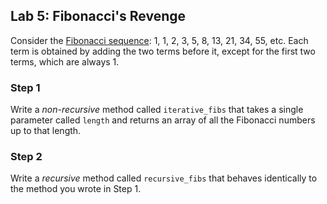 ## Lab 5: Fibonacci's Revenge

Consider the [Fibonacci sequence](http://en.wikipedia.org/wiki/Fibonacci_number): 1, 1, 2, 3, 5, 8, 13, 21, 34, 55, etc. Each term is obtained by adding the two terms before it, except for the first two terms, which are always 1.

### Step 1

Write a *non-recursive* method called `iterative_fibs` that takes a single parameter called `length` and returns an array of all the Fibonacci numbers up to that length.

### Step 2

Write a *recursive* method called `recursive_fibs` that behaves identically to the method you wrote in Step 1.
